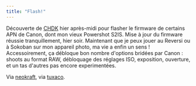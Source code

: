 ```yaml
---
title: "Flash!"
---
```


Découverte de [CHDK](http://chdk.wikia.com/) hier après-midi pour flasher le
firmware de certains APN de Canon, dont mon vieux Powershot S2IS. Mise à jour
du firmware réussie tranquillement, hier soir. Maintenant que je peux jouer au
Reversi ou à Sokoban sur mon appareil photo, ma vie a enfin un sens !
Accessoirement, ça débloque bon nombre d'options bridées par Canon : shoots au
format RAW, débloquage des réglages ISO, exposition, ouverture, et un tas
d'autres pas encore experimentées.

Via [neokraft](http://neokraft.net/post/2008/06/16/Miracle-de-la-technologie),
via [tuxaco](http://tuxaco.net/bookmark/).

